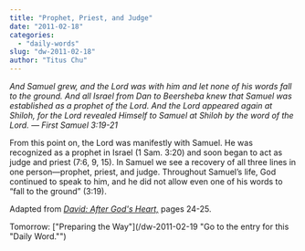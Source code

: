 ```yaml
---
title: "Prophet, Priest, and Judge"
date: "2011-02-18"
categories: 
  - "daily-words"
slug: "dw-2011-02-18"
author: "Titus Chu"
---
```


_And Samuel grew, and the Lord was with him and let none of his words fall to the ground. And all Israel from Dan to Beersheba knew that Samuel was established as a prophet of the Lord. And the Lord appeared again at Shiloh, for the Lord revealed Himself to Samuel at Shiloh by the word of the Lord. — First Samuel 3:19-21_

From this point on, the Lord was manifestly with Samuel. He was recognized as a prophet in Israel (1 Sam. 3:20) and soon began to act as judge and priest (7:6, 9, 15). In Samuel we see a recovery of all three lines in one person—prophet, priest, and judge. Throughout Samuel’s life, God continued to speak to him, and he did not allow even one of his words to “fall to the ground” (3:19).

Adapted from _[David: After God's Heart,](/book-david "Go to the listing for this book.")_ pages 24-25.

Tomorrow: ["Preparing the Way"](/dw-2011-02-19 "Go to the entry for this "Daily Word."")
